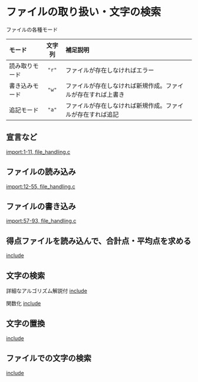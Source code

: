 # ファイルの取り扱い・文字の検索

ファイルの各種モード

|モード        |文字列|補足説明|
|:-------------|:-:|:----------|
|読み取りモード|```"r"```|ファイルが存在しなければエラー|
|書き込みモード|```"w"```|ファイルが存在しなければ新規作成。ファイルが存在すれば上書き|
|追記モード    |```"a"```|ファイルが存在しなければ新規作成。ファイルが存在すれば追記|


## 宣言など
[import:1-11, file_handling.c](lecture_4/file_handling.c)

## ファイルの読み込み
[import:12-55, file_handling.c](lecture_4/file_handling.c)

## ファイルの書き込み
[import:57-93, file_handling.c](lecture_4/file_handling.c)


## 得点ファイルを読み込んで、合計点・平均点を求める
[include](lecture_4/file_score.c)

## 文字の検索

詳細なアルゴリズム解説付
[include](lecture_4/string_find.c)

関数化
[include](lecture_4/string_find2.c)

## 文字の置換
[include](lecture_4/string_replace.c)

## ファイルでの文字の検索
[include](lecture_4/file_find.c)
